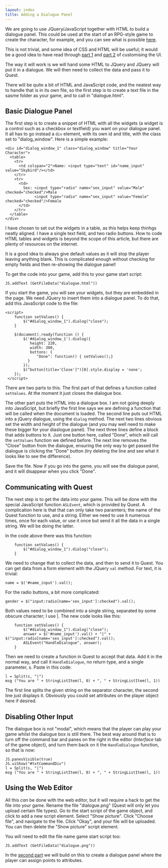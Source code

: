 ```yaml
---
layout: index
title: Adding a Dialogue Panel
---
```


We are going to use JQuery/JavaScript together with HTML to build a dialogue panel. This could be used at the start of an RPG-style game to create the character, for example, and you can see what is possible [here](https://textadventures.co.uk/games/view/em15b32xd0o-y-ysvgrtcg/deeper).

This is not trivial, and some idea of CSS and HTML will be useful; it would be a good idea to have read through [part 1](ui-javascript.html) and [part 2](ui-javascript2.html) of customising the UI.

The way it will work is we will hand some HTML to JQuery and JQuery will put it in a dialogue. We will then need to collect the data and pass it to Quest.

There will be quite a bit of HTML and JavaScript code, and the neatest way to handle that is in its own file, so the first step is to create a text file in the sasme folder as your game, and to call in "dialogue.html".


Basic Dialogue Panel
--------------------

The first step is to create a snippet of HTML with all the widgets (a widget is a control such as a checkbox or textfield) you want on your dialogue panel. It all has to go instead a `div` element, with its own id and title, with the class set to "dialog_window". Here is a simple example:

```
<div id="dialog_window_1" class="dialog_window" title="Your Character">
  <table>
    <tr>
      <td colspan="2">Name: <input type="text" id="name_input" value="Skybird"/></td>
    </tr>
    <tr>
      <td>
        Sex: <input type="radio" name="sex_input" value="Male" checked="checked"/>Male
             <input type="radio" name="sex_input" value="Female" checked="checked"/>Female
      </td>
    </tr>
  </table>
</div>
```      

I have chosen to set out the widgets in a table, as this helps keep thinhgs neatly aligned. I have a single text field, and two radio buttons. How to code HTML tables and widgets is beyond the scope of this article, but there are plenty of resources on the internet.

It is a good idea to always give default values as it will stop the player leaving anything blank. This is complicated enough without checking for empty fields and then re-showing the dialogue panel!

To get the code into your game, add this to your game start script:

```
JS.addText (GetFileData("dialogue.html"))
```

If you start the game, you will see your widgets, but they are embedded in the page. We need JQuery to insert them into a dialogue panel. To do that, add this JavaScript code to the file:

```      
<script>
    function setValues() {
        $("#dialog_window_1").dialog("close");
    }

    $(document).ready(function () {
        $('#dialog_window_1').dialog({
           height: 220,
           width: 300,
           buttons: {
              "Done": function() { setValues();}
          }
        });
        $("button[title='Close']")[0].style.display = 'none';
    });
 </script>
```
There are two parts to this. The first part of that defines a function called `setValues`. At the  moment it just closes the dialogue box.

The other part puts the HTML into a dialogue box. I am not going deeply into JavaScript, but briefly the first line says we are defining a function that will be called when the document is loaded. The second line puts out HTML into a jQuery dialogue, using the `dialog` method. The next two lines obvious set the width and height of the dialogue (and you may well need to make these bigger for your diaslogue panel). The next three lines define a block that adds buttons to it. Just one button here, called "Done", which will call the `setValues` function we defined before. The next line removes the "Close" button from the dialogue, ensuring the only way to get passed the dialogue is clicking the "Done" button (try deleting the line and see what it looks like to see the difference).

Save the file. Now if you go into the game, you will see the dialogue panel, and it will disappear when you click "Done".


Communicating with Quest
------------------------

The next step is to get the data into your game. This will be done with the special JavaScript function `ASLEvent`, which is provided by Quest. A complication here is that that can only take two paramters; the name of the Quest function to use, and a string. Either we need to use it numerous times, once for each value, or use it once but send it all the data in a single string. We will be doing the latter.

In the code above there was this function:

```
    function setValues() {
        $("#dialog_window_1").dialog("close");
    }
```

We need to change that to collect the data, and then to send it to Quest. You can get data from a form element with the JQuery `val` method. For text, it is trivial:

```
name = $('#name_input').val();
```

For the radio buttons, a bit more complicated:

```  
gender = $("input:radio[name='sex_input']:checked").val();
```

Both values need to be combined into a single string, separated by some obscure character; I use |. The new code looks like this:

```
    function setValues() {
        $("#dialog_window_1").dialog("close");
        answer = $('#name_input').val() + "|" + $("input:radio[name='sex_input']:checked").val();
        ASLEvent("HandleDialogue", answer);
    }
```

Then we need to create a function in Quest to accept that data. Add it in the normal way, and call it `HandleDialogue`, no return type, and a single parameter, s. Paste in this code:

```
l = Split(s, "|")
msg ("You are " + StringListItem(l, 0) + ", " + StringListItem(l, 1)) 
```

The first line splits the given string on the separator character, the second line just displays it. Obviously you could set attributes on the player object here if desired.


Disabling Other Input
---------------------

The dialogue box is not "modal", which means that the player can play your game whilst the dialogue box is still there. The best way around that is to turn off the command bar and panes on the right in the editor (_Interface_ tab of the game object), and turn them back on it the `HandleDialogue` function, so that is now:

```
JS.panesVisible(true)
JS.uiShow("#txtCommandDiv")
l = Split(s, "|")
msg ("You are " + StringListItem(l, 0) + ", " + StringListItem(l, 1)) 
```


Using the Web Editor
--------------------

All this _can_ be done with the web editor, but it will require a hack to get the file into your game. Rename the file "dialogue.png" (Quest will only let you upload certain file types). Go to the start script of the game object, and click to add a new script element. Select "Show picture". Click "Choose file", and navigate to the file. Click "Okay", and your file will be uploaded. You can then delete the "Show picture" script element.

You will need to edit the file name game start script too:

```
JS.addText (GetFileData("dialogue.png"))
```


In the [second part](ui-dialogue2.html) we will build on this to create a dialogue panel where the player can assign points to attributes.
